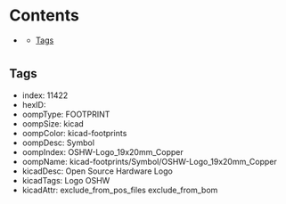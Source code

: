 



Contents
========

* [](#)
	* [Tags](#tags)

# 

## Tags

- index: 11422
- hexID: 
- oompType: FOOTPRINT
- oompSize: kicad
- oompColor: kicad-footprints
- oompDesc: Symbol
- oompIndex: OSHW-Logo_19x20mm_Copper
- oompName: kicad-footprints/Symbol/OSHW-Logo_19x20mm_Copper
- kicadDesc: Open Source Hardware Logo
- kicadTags: Logo OSHW
- kicadAttr: exclude_from_pos_files exclude_from_bom
